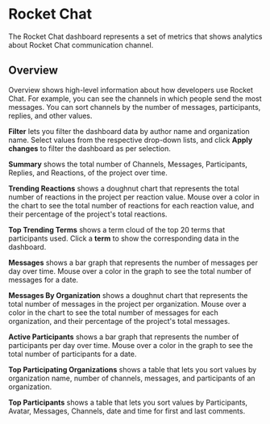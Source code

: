 # Rocket Chat

The Rocket Chat dashboard represents a set of metrics that shows analytics about Rocket Chat communication channel.

## Overview

Overview shows high-level information about how developers use Rocket Chat. For example, you can see the channels in which people send the most messages. You can sort channels by the number of messages, participants, replies, and other values.

**Filter** lets you filter the dashboard data by author name and organization name. Select values from the respective drop-down lists, and click **Apply changes** to filter the dashboard as per selection.

**Summary** shows the total number of Channels, Messages, Participants, Replies, and Reactions, of the project over time.

**Trending Reactions** shows a doughnut chart that represents the total number of reactions in the project per reaction value. Mouse over a color in the chart to see the total number of reactions for each reaction value, and their percentage of the project's total reactions.

**Top Trending Terms** shows a term cloud of the top 20 terms that participants used. Click a **term** to show the corresponding data in the dashboard.

**Messages** shows a bar graph that represents the number of messages per day over time. Mouse over a color in the graph to see the total number of messages for a date.

**Messages By Organization** shows a doughnut chart that represents the total number of messages in the project per organization. Mouse over a color in the chart to see the total number of messages for each organization, and their percentage of the project's total messages.

**Active Participants** shows a bar graph that represents the number of participants per day over time. Mouse over a color in the graph to see the total number of participants for a date.

**Top Participating Organizations** shows a table that lets you sort values by organization name, number of channels, messages, and participants of an organization.

**Top Participants** shows a table that lets you sort values by Participants, Avatar, Messages, Channels,  date and time for first and last comments.

